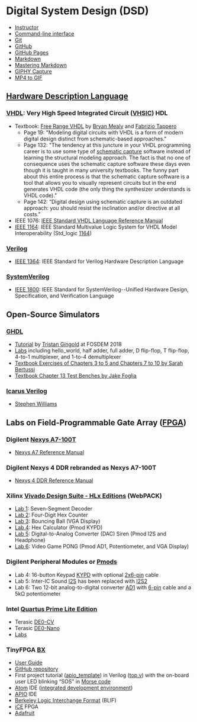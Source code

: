 # Digital System Design (DSD)

* [Instructor](https://web.stevens.edu/facultyprofile/?id=2081)
* [Command-line interface](https://en.wikipedia.org/wiki/Command-line_interface)
* [Git](https://en.wikipedia.org/wiki/Git)
* [GitHub](https://en.wikipedia.org/wiki/GitHub)
* [GitHub Pages](https://pages.github.com/)
* [Markdown](https://en.wikipedia.org/wiki/Markdown)
* [Mastering Markdown](https://guides.github.com/features/mastering-markdown/)
* [GIPHY Capture](https://giphy.com/apps/giphycapture)
* [MP4 to GIF](https://www.onlineconverter.com/mp4-to-gif)

## [Hardware Description Language](https://en.wikipedia.org/wiki/Hardware_description_language)

### [VHDL](https://en.wikipedia.org/wiki/VHDL): Very High Speed Integrated Circuit ([VHSIC](https://en.wikipedia.org/wiki/VHSIC)) HDL

* Textbook: [Free Range VHDL](http://freerangefactory.org/pdf/df344hdh4h8kjfh3500ft2/free_range_vhdl.pdf) 
by [Bryan Mealy](https://lib.calpoly.edu/faculty-showcase/mealy-bryan/) and [Fabrizio Tappero](http://freerangefactory.org/about.html)
  * Page 19: "Modeling digital circuits with VHDL is a form of modern digital design distinct from schematic-based approaches."
  * Page 132: "The tendency at this juncture in your VHDL programming career is to use some type of [schematic capture](https://en.wikipedia.org/wiki/Schematic_capture) software instead of learning the structural modeling approach. The fact is that no one of consequence uses the schematic capture software these days even though it is taught in many university textbooks. The funny part about this entire process is that the schematic capture software is a tool that allows you to visually represent circuits but in the end generates VHDL code (the only thing the synthesizer understands is VHDL code)."
  * Page 142: “Digital design using schematic capture is an outdated approach: you should resist the inclination and/or directive at all costs.”
* IEEE 1076: [IEEE Standard VHDL Language Reference Manual](https://standards.ieee.org/standard/1076-2019.html)
* [IEEE 1164](https://standards.ieee.org/standard/1164-1993.html): IEEE Standard Multivalue Logic System for VHDL Model Interoperability (Std_logic [1164](https://en.wikipedia.org/wiki/IEEE_1164))

### [Verilog](https://en.wikipedia.org/wiki/Verilog)

* [IEEE 1364](https://standards.ieee.org/standard/1364-2005.html): IEEE Standard for Verilog Hardware Description Language

### [SystemVerilog](https://en.wikipedia.org/wiki/SystemVerilog)

* [IEEE 1800](https://standards.ieee.org/standard/1800-2017.html): IEEE Standard for SystemVerilog--Unified Hardware Design, Specification, and Verification Language

## Open-Source Simulators

### [GHDL](http://ghdl.free.fr) 
* [Tutorial](https://archive.fosdem.org/2018/schedule/speaker/tristan_gingold/) by [Tristan Gingold](https://fr.linkedin.com/in/tristan-gingold-31a3864) at FOSDEM 2018
* [Labs](https://github.com/kevinwlu/dsd/tree/master/ghdl) including hello_world, half adder, full adder, D flip-flop, T flip-flop,
4-to-1 multiplexer, and 1-to-4 demultiplexer
* [Textbook Exercises of Chapters 3 to 5 and Chapters 7 to 10 by Sarah Bertussi](https://github.com/sbertussi/CPE-487/tree/master/textbook)
* [Textbook Chapter 13 Test Benches by Jake Foglia](https://github.com/jakefoglia/foglia-DSD/tree/master/GHDL%20Test%20Directory/ch13)

### [Icarus Verilog](http://iverilog.icarus.com/)
* [Stephen Williams](http://stevewilliams.icarus.com/)

## Labs on Field-Programmable Gate Array ([FPGA](https://en.wikipedia.org/wiki/Field-programmable_gate_array))

### Digilent [Nexys A7-100T](https://store.digilentinc.com/nexys-a7-fpga-trainer-board-recommended-for-ece-curriculum) 

* [Nexys A7 Reference Manual](https://reference.digilentinc.com/reference/programmable-logic/nexys-a7/reference-manual)

### Digilent Nexys 4 DDR rebranded as Nexys A7-100T

* [Nexys 4 DDR Reference Manual](https://reference.digilentinc.com/reference/programmable-logic/nexys-4-ddr/reference-manual)

### Xilinx [Vivado Design Suite - HLx Editions](https://www.xilinx.com/products/design-tools/vivado.html) (WebPACK)

* [Lab 1](https://github.com/kevinwlu/dsd/tree/master/Nexys-A7/Lab-1): Seven-Segment Decoder
* [Lab 2](https://github.com/kevinwlu/dsd/tree/master/Nexys-A7/Lab-2): Four-Digit Hex Counter
* [Lab 3](https://github.com/kevinwlu/dsd/tree/master/Nexys-A7/Lab-3): Bouncing Ball (VGA Display)
* [Lab 4](https://github.com/kevinwlu/dsd/tree/master/Nexys-A7/Lab-4): Hex Calculator (Pmod KYPD)
* [Lab 5](https://github.com/kevinwlu/dsd/tree/master/Nexys-A7/Lab-5): Digital-to-Analog Converter (DAC) Siren 
(Pmod I2S and Headphone)
* [Lab 6](https://github.com/kevinwlu/dsd/tree/master/Nexys-A7/Lab-6): Video Game PONG (Pmod AD1, Potentiometer, 
and VGA Display)

### Digilent Peripheral Modules or [Pmods](https://store.digilentinc.com/pmod-modules-connectors/)

* Lab 4: 16-button Keypad [KYPD](https://store.digilentinc.com/pmod-kypd-16-button-keypad/) with optional [2x6-pin](https://store.digilentinc.com/2x6-pin-pmod-cable/) cable
* Lab 5: Inter-IC Sound [I2S](https://reference.digilentinc.com/reference/pmod/pmodi2s/start) has been replaced with [I2S2](https://store.digilentinc.com/pmod-i2s2-stereo-audio-input-and-output/)
* Lab 6: Two 12-bit analog-to-digital converter [AD1](https://store.digilentinc.com/pmod-ad1-two-12-bit-a-d-inputs/) with [6-pin](https://store.digilentinc.com/pmod-cable-kit-6-pin/) cable and a 5k&Omega; potentiometer

### Intel [Quartus Prime Lite Edition](https://www.intel.com/content/www/us/en/software/programmable/quartus-prime/overview.html)

* Terasic [DE0-CV](https://www.terasic.com.tw/cgi-bin/page/archive.pl?Language=English&CategoryNo=163&No=921)
* Terasic [DE0-Nano](http://www.terasic.com.tw/cgi-bin/page/archive.pl?Language=English&No=593) 
* [Labs](https://github.com/kevinwlu/dsd/tree/master/DE0-CV)

### TinyFPGA [BX](https://www.crowdsupply.com/tinyfpga/tinyfpga-ax-bx)

* [User Guide](https://tinyfpga.com/bx/guide.html)
* [GitHub repository](https://github.com/tinyfpga/TinyFPGA-BX)
* First project tutorial ([apio_template](https://github.com/tinyfpga/TinyFPGA-BX/tree/master/apio_template)) in Verilog ([top.v](https://github.com/tinyfpga/TinyFPGA-BX/blob/master/apio_template/top.v)) with the on-board user LED blinking “SOS” in [Morse code](https://en.wikipedia.org/wiki/Morse_code)
* [Atom](https://atom.io) IDE ([integrated development environment](https://en.wikipedia.org/wiki/Integrated_development_environment))
* [APIO](https://github.com/FPGAwars/apio-ide) IDE
* [Berkeley Logic Interchange Format](http://www.cs.columbia.edu/~cs6861/sis/blif/index.html) (BLIF)
* [iCE](https://en.wikipedia.org/wiki/ICE_(FPGA)) FPGA
* [Adafruit](https://www.adafruit.com/product/4038)
